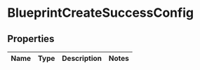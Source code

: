 

# BlueprintCreateSuccessConfig


## Properties

| Name | Type | Description | Notes |
|------------ | ------------- | ------------- | -------------|



